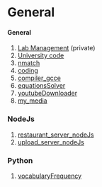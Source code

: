 General
==========

#### General
1. [Lab Management](https://github.com/ayoubHam2000/Lab-management) (private)
2. [University code](https://github.com/ayoubHam2000/fs_licence)
3. [nmatch](https://github.com/ayoubHam2000/nmatch)
4. [coding](https://github.com/ayoubHam2000/repo_coding)
5. [compiler_gcce](https://github.com/ayoubHam2000/compiler_gcce)
6. [equationsSolver](https://github.com/ayoubHam2000/equationsSolver)
7. [youtubeDownloader](https://github.com/ayoubHam2000/youtubeDownloader)
8. [my_media](https://github.com/ayoubHam2000/My_Media)

### NodeJs
1. [restaurant_server_nodeJs](https://github.com/ayoubHam2000/restaurant_server_nodeJs)
2. [upload_server_nodeJs](https://github.com/ayoubHam2000/upload_server_nodeJs)

### Python
1. [vocabularyFrequency](https://github.com/ayoubHam2000/py_vocabularyFrequency)

